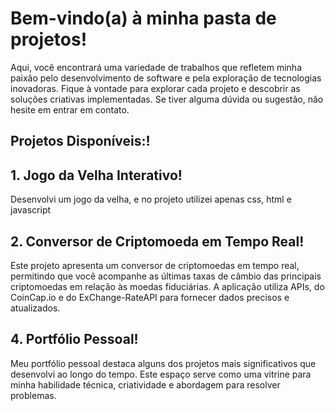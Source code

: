 
# Bem-vindo(a) à minha pasta de projetos! 
Aqui, você encontrará uma variedade de trabalhos que refletem
minha paixão pelo desenvolvimento de software e pela exploração de tecnologias inovadoras. Fique à 
vontade para explorar cada projeto e descobrir as soluções criativas implementadas. Se tiver alguma
dúvida ou sugestão, não hesite em entrar em contato.

## **Projetos Disponíveis:**!

## **1. Jogo da Velha Interativo**!
Desenvolvi um jogo da velha, e no projeto utilizei apenas css, html e javascript


## **2. Conversor de Criptomoeda em Tempo Real**!
Este projeto apresenta um conversor de criptomoedas em tempo real, permitindo que você acompanhe as
últimas taxas de câmbio das principais criptomoedas em relação às moedas fiduciárias. A aplicação utiliza APIs,
do CoinCap.io e do ExChange-RateAPI para fornecer dados precisos e atualizados.


## **4. Portfólio Pessoal**!
Meu portfólio pessoal destaca alguns dos projetos mais significativos que desenvolvi ao longo do tempo.
Este espaço serve como uma vitrine para minha habilidade técnica, criatividade e abordagem para resolver problemas.
